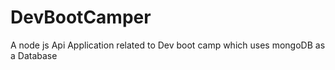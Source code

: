# DevBootCamper
A node js Api Application related to Dev boot camp which uses mongoDB as a Database 
